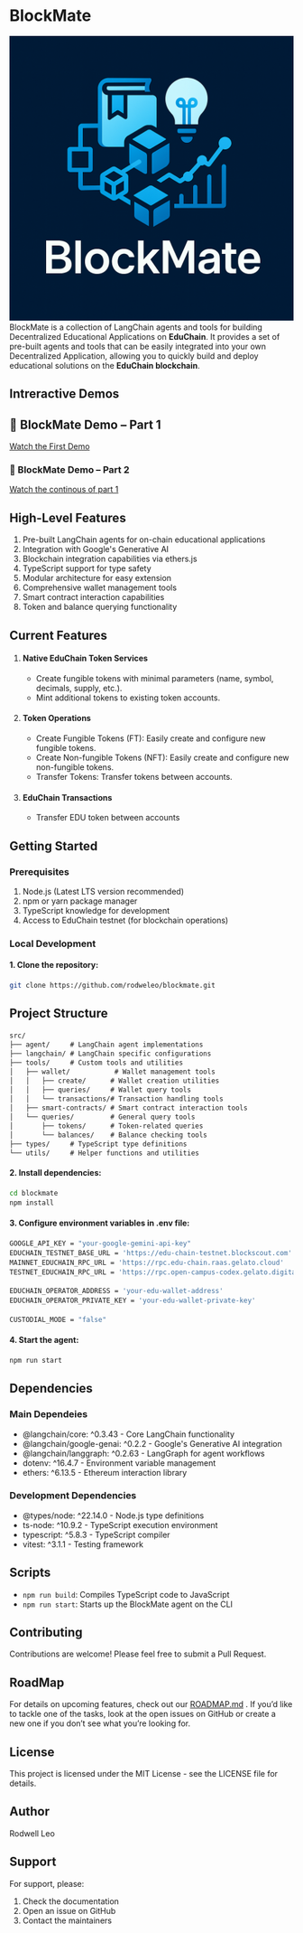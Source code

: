 ﻿# BlockMate

![BlockMate](/public/images/BlockMate_Logo.png)
BlockMate is a collection of LangChain agents and tools for building Decentralized Educational Applications on **EduChain**. It provides a set of pre-built agents and tools that can be easily integrated into your own Decentralized Application, allowing you to quickly build and deploy educational solutions on the **EduChain blockchain**.

## Intreractive Demos
## 🎥 BlockMate Demo – Part 1

[Watch the First Demo](https://www.loom.com/share/4fc6808b832e4c84a35f557f5142dbb9)

### 🎥 BlockMate Demo – Part 2
[Watch the continous of part 1](https://www.loom.com/share/cd00a985adce4ebcbffa4cec8bac7f7e)

## High-Level Features

1. Pre-built LangChain agents for on-chain educational applications
  2. Integration with Google's Generative AI
  3. Blockchain integration capabilities via ethers.js
  4. TypeScript support for type safety
  5. Modular architecture for easy extension
  6. Comprehensive wallet management tools
  7. Smart contract interaction capabilities
  8. Token and balance querying functionality

## Current Features
1. #### **Native EduChain Token Services**
   - Create fungible tokens with minimal parameters (name, symbol, decimals, supply, etc.).
   - Mint additional tokens to existing token accounts.
2. #### **Token Operations**
   - Create Fungible Tokens (FT): Easily create and configure new fungible tokens.
   - Create Non-fungible Tokens (NFT): Easily create and configure new non-fungible tokens.
   - Transfer Tokens: Transfer tokens between accounts.
3. #### **EduChain Transactions**
   - Transfer EDU token between accounts
   
## Getting Started
### Prerequisites

1. Node.js (Latest LTS version recommended)
2. npm or yarn package manager
3. TypeScript knowledge for development
4. Access to EduChain testnet (for blockchain operations)
  
### Local Development
#### 1. Clone the repository:
```bash
git clone https://github.com/rodweleo/blockmate.git
```
## Project Structure

```
src/
├── agent/     # LangChain agent implementations
├── langchain/ # LangChain specific configurations
├── tools/     # Custom tools and utilities
│   ├── wallet/           # Wallet management tools
│   │   ├── create/      # Wallet creation utilities
│   │   ├── queries/     # Wallet query tools
│   │   └── transactions/# Transaction handling tools
│   ├── smart-contracts/ # Smart contract interaction tools
│   └── queries/         # General query tools
│       ├── tokens/      # Token-related queries
│       └── balances/    # Balance checking tools
├── types/     # TypeScript type definitions
└── utils/     # Helper functions and utilities
```

#### 2. Install dependencies:
```bash
cd blockmate
npm install
```
#### 3. Configure environment variables in **.env** file:
```bash
GOOGLE_API_KEY = "your-google-gemini-api-key"
EDUCHAIN_TESTNET_BASE_URL = 'https://edu-chain-testnet.blockscout.com'
MAINNET_EDUCHAIN_RPC_URL = 'https://rpc.edu-chain.raas.gelato.cloud'
TESTNET_EDUCHAIN_RPC_URL = 'https://rpc.open-campus-codex.gelato.digital'

EDUCHAIN_OPERATOR_ADDRESS = 'your-edu-wallet-address'
EDUCHAIN_OPERATOR_PRIVATE_KEY = 'your-edu-wallet-private-key'

CUSTODIAL_MODE = "false"
```

#### 4. Start the agent:
```bash
npm run start
```


## Dependencies

### Main Dependeies
- @langchain/core: ^0.3.43 - Core LangChain functionality
- @langchain/google-genai: ^0.2.2 - Google's Generative AI integration
- @langchain/langgraph: ^0.2.63 - LangGraph for agent workflows
- dotenv: ^16.4.7 - Environment variable management
- ethers: ^6.13.5 - Ethereum interaction library

### Development Dependencies
- @types/node: ^22.14.0 - Node.js type definitions
- ts-node: ^10.9.2 - TypeScript execution environment
- typescript: ^5.8.3 - TypeScript compiler
- vitest: ^3.1.1 - Testing framework

## Scripts

- `npm run build`: Compiles TypeScript code to JavaScript
- `npm run start`: Starts up the BlockMate agent on the CLI


## Contributing

Contributions are welcome! Please feel free to submit a Pull Request.

## RoadMap

For details on upcoming features, check out our [ROADMAP.md](./ROADMAP.md) . If you’d like to tackle one of the tasks, look at the open issues on GitHub or create a new one if you don’t see what you’re looking for.

## License

This project is licensed under the MIT License - see the LICENSE file for details.

## Author

Rodwell Leo

## Support

For support, please:
1. Check the documentation
2. Open an issue on GitHub
3. Contact the maintainers
